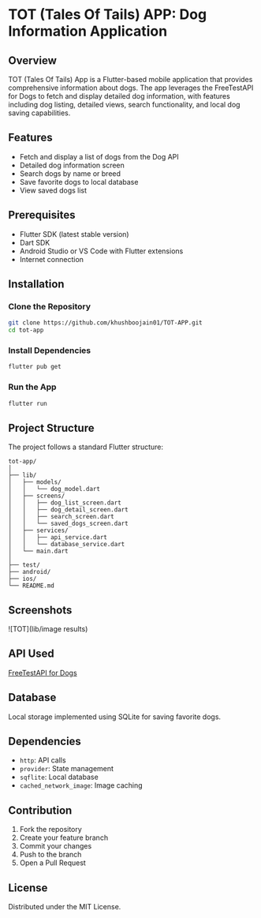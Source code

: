 # TOT (Tales Of Tails) APP: Dog Information Application

## Overview
TOT (Tales Of Tails) App is a Flutter-based mobile application that provides comprehensive information about dogs. The app leverages the FreeTestAPI for Dogs to fetch and display detailed dog information, with features including dog listing, detailed views, search functionality, and local dog saving capabilities.

## Features
- Fetch and display a list of dogs from the Dog API
- Detailed dog information screen
- Search dogs by name or breed
- Save favorite dogs to local database
- View saved dogs list

## Prerequisites
- Flutter SDK (latest stable version)
- Dart SDK
- Android Studio or VS Code with Flutter extensions
- Internet connection

## Installation

### Clone the Repository
```bash
git clone https://github.com/khushboojain01/TOT-APP.git
cd tot-app
```

### Install Dependencies
```bash
flutter pub get
```

### Run the App
```bash
flutter run
```

## Project Structure
The project follows a standard Flutter structure:

```
tot-app/
│
├── lib/
│   ├── models/
│   │   └── dog_model.dart
│   ├── screens/
│   │   ├── dog_list_screen.dart
│   │   ├── dog_detail_screen.dart
│   │   ├── search_screen.dart
│   │   └── saved_dogs_screen.dart
│   ├── services/
│   │   ├── api_service.dart
│   │   └── database_service.dart
│   └── main.dart
│
├── test/
├── android/
├── ios/
└── README.md
```

## Screenshots
![TOT](lib/image results)

## API Used
[FreeTestAPI for Dogs](https://freetestapi.com/apis/dogs)

## Database
Local storage implemented using SQLite for saving favorite dogs.

## Dependencies
- `http`: API calls
- `provider`: State management
- `sqflite`: Local database
- `cached_network_image`: Image caching

## Contribution
1. Fork the repository
2. Create your feature branch 
3. Commit your changes
4. Push to the branch 
5. Open a Pull Request

## License
Distributed under the MIT License.
